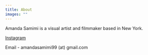 ```yaml
---
title: About
images: ""
---
```

Amanda Samimi is a visual artist and filmmaker based in New York. 

[Instagram](https://www.instagram.com/soliloguys "soliloguys on Instagram")

Email - amandasamimi99 (at) gmail.com
